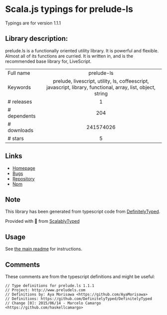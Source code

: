 
# Scala.js typings for prelude-ls

Typings are for version 1.1.1

## Library description:
prelude.ls is a functionally oriented utility library. It is powerful and flexible. Almost all of its functions are curried. It is written in, and is the recommended base library for, LiveScript.

|                    |                 |
| ------------------ | :-------------: |
| Full name          | prelude-ls |
| Keywords           | prelude, livescript, utility, ls, coffeescript, javascript, library, functional, array, list, object, string |
| # releases         | 1 |
| # dependents       | 204 |
| # downloads        | 241574026 |
| # stars            | 5 |

## Links
- [Homepage](http://preludels.com)
- [Bugs](https://github.com/gkz/prelude-ls/issues)
- [Repository](https://github.com/gkz/prelude-ls)
- [Npm](https://www.npmjs.com/package/prelude-ls)
    


## Note
This library has been generated from typescript code from [DefinitelyTyped](https://definitelytyped.org).

Provided with :purple_heart: from [ScalablyTyped](https://github.com/oyvindberg/ScalablyTyped)

## Usage
See [the main readme](../../readme.md) for instructions.

## Comments

These comments are from the typescript definitions and might be useful:
```
// Type definitions for prelude.ls 1.1.1
// Project: http://www.preludels.com
// Definitions by: Aya Morisawa <https://github.com/AyaMorisawa>
// Definitions: https://github.com/DefinitelyTyped/DefinitelyTyped
// Change [0]: 2015/06/14 - Marcelo Camargo <https://github.com/haskellcamargo>

```

